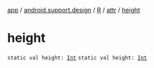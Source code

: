 [app](../../../index.md) / [android.support.design](../../index.md) / [R](../index.md) / [attr](index.md) / [height](.)

# height

`static val height: `[`Int`](https://kotlinlang.org/api/latest/jvm/stdlib/kotlin/-int/index.html)
`static val height: `[`Int`](https://kotlinlang.org/api/latest/jvm/stdlib/kotlin/-int/index.html)